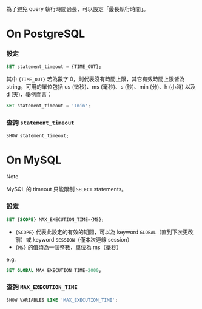 為了避免 query 執行時間過長，可以設定「最長執行時間」。

# On PostgreSQL

### 設定

```SQL
SET statement_timeout = {TIME_OUT};
```

其中 `{TIME_OUT}` 若為數字 0，則代表沒有時間上限，其它有效時間上限皆為 string，可用的單位包括 us (微秒)、ms (毫秒)、s (秒)、min (分)、h (小時) 以及 d (天)，舉例而言：

```SQL
SET statement_timeout = '1min';
```

### 查詢 `statement_timeout`

```SQL
SHOW statement_timeout;
```

# On MySQL

> [!Note]
> MySQL 的 timeout 只能限制 `SELECT` statements。

### 設定

```SQL
SET {SCOPE} MAX_EXECUTION_TIME={MS};
```

- `{SCOPE}` 代表此設定的有效的期間，可以為 keyword `GLOBAL`（直到下次更改前）或 keyword `SESSION`（僅本次連線 session）
- `{MS}` 的值須為一個整數，單位為 ms（毫秒）

e.g.

```SQL
SET GLOBAL MAX_EXECUTION_TIME=2000;
```

### 查詢 `MAX_EXECUTION_TIME`

```SQL
SHOW VARIABLES LIKE 'MAX_EXECUTION_TIME';
```
